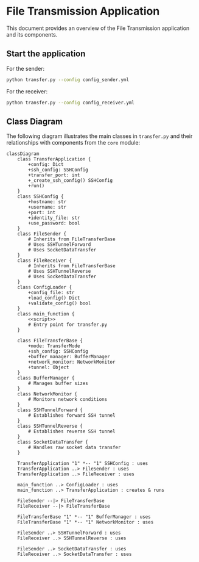 # File Transmission Application

This document provides an overview of the File Transmission application and its components.

## Start the application

For the sender:
```bash
python transfer.py --config config_sender.yml
```

For the receiver:
```bash
python transfer.py --config config_receiver.yml
```

## Class Diagram

The following diagram illustrates the main classes in `transfer.py` and their relationships with components from the `core` module:

```mermaid
classDiagram
    class TransferApplication {
        +config: Dict
        +ssh_config: SSHConfig
        +transfer_port: int
        +_create_ssh_config() SSHConfig
        +run()
    }
    class SSHConfig {
        +hostname: str
        +username: str
        +port: int
        +identity_file: str
        +use_password: bool
    }
    class FileSender {
        # Inherits from FileTransferBase
        # Uses SSHTunnelForward
        # Uses SocketDataTransfer
    }
    class FileReceiver {
        # Inherits from FileTransferBase
        # Uses SSHTunnelReverse
        # Uses SocketDataTransfer
    }
    class ConfigLoader {
        +config_file: str
        +load_config() Dict
        +validate_config() bool
    }
    class main_function {
        <<script>>
        # Entry point for transfer.py
    }

    class FileTransferBase {
        +mode: TransferMode
        +ssh_config: SSHConfig
        +buffer_manager: BufferManager
        +network_monitor: NetworkMonitor
        +tunnel: Object
    }
    class BufferManager {
        # Manages buffer sizes
    }
    class NetworkMonitor {
        # Monitors network conditions
    }
    class SSHTunnelForward {
        # Establishes forward SSH tunnel
    }
    class SSHTunnelReverse {
        # Establishes reverse SSH tunnel
    }
    class SocketDataTransfer {
        # Handles raw socket data transfer
    }

    TransferApplication "1" *-- "1" SSHConfig : uses
    TransferApplication ..> FileSender : uses
    TransferApplication ..> FileReceiver : uses

    main_function ..> ConfigLoader : uses
    main_function ..> TransferApplication : creates & runs

    FileSender --|> FileTransferBase
    FileReceiver --|> FileTransferBase

    FileTransferBase "1" *-- "1" BufferManager : uses
    FileTransferBase "1" *-- "1" NetworkMonitor : uses

    FileSender ..> SSHTunnelForward : uses
    FileReceiver ..> SSHTunnelReverse : uses

    FileSender ..> SocketDataTransfer : uses
    FileReceiver ..> SocketDataTransfer : uses
```
